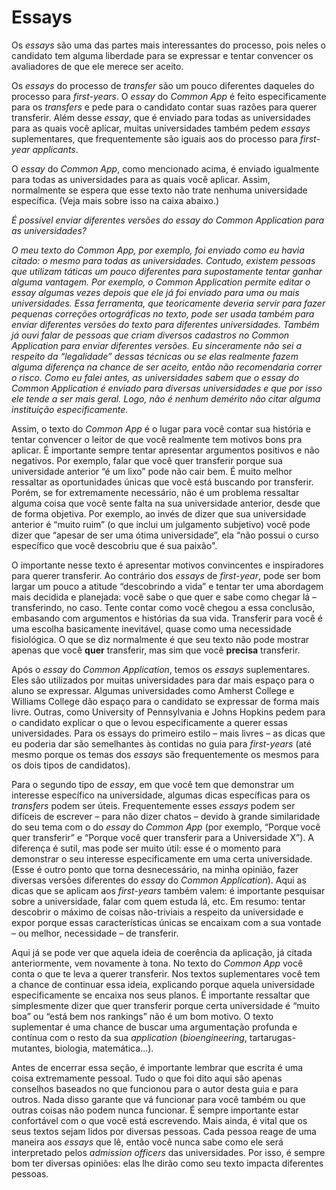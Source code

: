 # Essays

Os *essays* são uma das partes mais interessantes do processo, pois neles o candidato tem alguma liberdade para se expressar e tentar convencer os avaliadores de que ele merece ser aceito. 

Os *essays* do processo de *transfer* são um pouco diferentes daqueles do processo para *first-years*. O *essay* do *Common App* é feito especificamente para os *transfers* e pede para o candidato contar suas razões para querer transferir. Além desse *essay*, que é enviado para todas as universidades para as quais você aplicar, muitas universidades também pedem *essays* suplementares, que frequentemente são iguais aos do processo para *first-year applicants*. 

O *essay* do *Common App*, como mencionado acima, é enviado igualmente para todas as universidades para as quais você aplicar. Assim, normalmente se espera que esse texto não trate nenhuma universidade específica. (Veja mais sobre isso na caixa abaixo.)

<section class="doc">

<i></h3>É possível enviar diferentes versões do essay do Common Application para as universidades?</h3></i>

<p><i>O meu texto do Common App, por exemplo, foi enviado como eu havia citado: o mesmo para todas as universidades. Contudo, existem pessoas que utilizam táticas um pouco diferentes para supostamente tentar ganhar alguma vantagem. Por exemplo, o Common Application permite editar o essay algumas vezes depois que ele já foi enviado para uma ou mais universidades. Essa ferramenta, que teoricamente deveria servir para fazer pequenas correções ortográficas no texto, pode ser usada também para enviar diferentes versões do texto para diferentes universidades. Também já ouvi falar de pessoas que criam diversos cadastros no Common Application para enviar diferentes versões. Eu sinceramente não sei a respeito da “legalidade” dessas técnicas ou se elas realmente fazem alguma diferença na chance de ser aceito, então não recomendaria correr o risco. Como eu falei antes, as universidades sabem que o essay do Common Application é enviado para diversas universidades e que por isso ele tende a ser mais geral. Logo, não é nenhum demérito não citar alguma instituição especificamente.</i></p>

</section></i>
 
Assim, o texto do *Common App* é o lugar para você contar sua história e tentar convencer o leitor de que você realmente tem motivos bons pra aplicar. É importante sempre tentar apresentar argumentos positivos e não negativos. Por exemplo, falar que você quer transferir porque sua universidade anterior “é um lixo” pode não cair bem. É muito melhor ressaltar as oportunidades únicas que você está buscando por transferir. Porém, se for extremamente necessário, não é um problema ressaltar alguma coisa que você sente falta na sua universidade anterior, desde que de forma objetiva. Por exemplo, ao invés de dizer que sua universidade anterior é “muito ruim” (o que inclui um julgamento subjetivo) você pode dizer que “apesar de ser uma ótima universidade”, ela “não possui o curso específico que você descobriu que é sua paixão".

O importante nesse texto é apresentar motivos convincentes e inspiradores para querer transferir. Ao contrário dos *essays* de *first-year*, pode ser bom largar um pouco a atitude “descobrindo a vida” e tentar ter uma abordagem mais decidida e planejada: você sabe o que quer e sabe como chegar lá – transferindo, no caso. Tente contar como você chegou a essa conclusão, embasando com argumentos e histórias da sua vida. Transferir para você é uma escolha basicamente inevitável, quase como uma necessidade fisiológica. O que se diz normalmente é que seu texto não pode mostrar apenas que você **quer** transferir, mas sim que você **precisa** transferir.

Após o *essay* do *Common Application*, temos os *essays* suplementares. Eles são utilizados por muitas universidades para dar mais espaço para o aluno se expressar. Algumas universidades como Amherst College e Williams College dão espaço para o candidato se expressar de forma mais livre. Outras, como University of Pennsylvania e Johns Hopkins pedem para o candidato explicar o que o levou especificamente a querer essas universidades. Para os essays do primeiro estilo – mais livres – as dicas que eu poderia dar são semelhantes às contidas no guia para *first-years* (até mesmo porque os temas dos *essays* são frequentemente os mesmos para os dois tipos de candidatos). 

Para o segundo tipo de *essay*, em que você tem que demonstrar um interesse específico na universidade, algumas dicas específicas para os *transfers* podem ser úteis. Frequentemente esses *essays* podem ser difíceis de escrever – para não dizer chatos – devido à grande similaridade do seu tema com o do *essay* do *Common App* (por exemplo, “Porque você quer transferir” e “Porque você quer transferir para a Universidade X”). A diferença é sutil, mas pode ser muito útil: esse é o momento para demonstrar o seu interesse especificamente em uma certa universidade. (Esse é outro ponto que torna desnecessário, na minha opinião, fazer diversas versões diferentes do *essay* do *Common Application*). Aqui as dicas que se aplicam aos *first-years* também valem: é importante pesquisar sobre a universidade, falar com quem estuda lá, etc. Em resumo: tentar descobrir o máximo de coisas não-triviais a respeito da universidade e expor porque essas características únicas se encaixam com a sua vontade – ou melhor, necessidade – de transferir. 

Aqui já se pode ver que aquela ideia de coerência da aplicação, já citada anteriormente, vem novamente à tona. No texto do *Common App* você conta o que te leva a querer transferir. Nos textos suplementares você tem a chance de continuar essa ideia, explicando porque aquela universidade especificamente se encaixa nos seus planos. É importante ressaltar que simplesmente dizer que quer transferir porque certa universidade é “muito boa” ou “está bem nos rankings” não é um bom motivo. O texto suplementar é uma chance de buscar uma argumentação profunda e contínua com o resto da sua *application* (*bioengineering*, tartarugas-mutantes, biologia, matemática...).

Antes de encerrar essa seção, é importante lembrar que escrita é uma coisa extremamente pessoal. Tudo o que foi dito aqui são apenas conselhos baseados no que funcionou para o autor desta guia e para outros. Nada disso garante que vá funcionar para você também ou que outras coisas não podem nunca funcionar. É sempre importante estar confortável com o que você está escrevendo. Mais ainda, é vital que os seus textos sejam lidos por diversas pessoas. Cada pessoa reage de uma maneira aos *essays* que lê, então você nunca sabe como ele será interpretado pelos *admission officers* das universidades. Por isso, é sempre bom ter diversas opiniões: elas lhe dirão como seu texto impacta diferentes pessoas.
